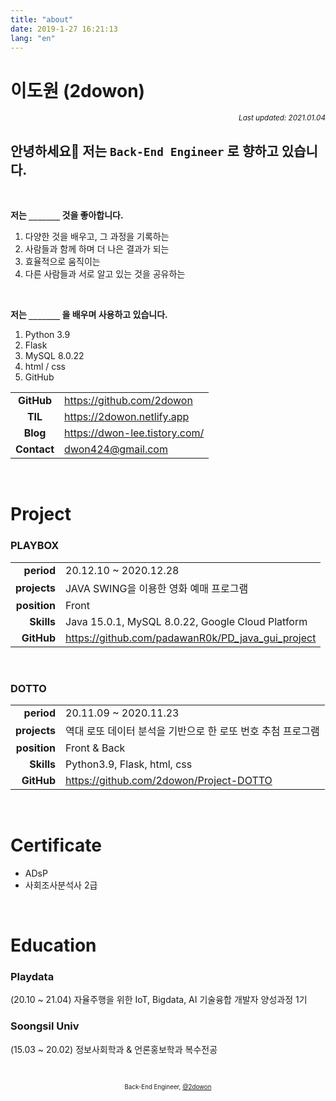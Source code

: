 ```yaml
---
title: "about"
date: 2019-1-27 16:21:13
lang: "en"
---
```


# 이도원 (2dowon)

<div align="right"><sub><i>Last updated: 2021.01.04</i></sub></div>

## 안녕하세요👋 저는 `Back-End Engineer` 로 향하고 있습니다.

<br />

**저는 `_______` 것을 좋아합니다.**

1. 다양한 것을 배우고, 그 과정을 기록하는
2. 사람들과 함께 하며 더 나은 결과가 되는
3. 효율적으로 움직이는
4. 다른 사람들과 서로 알고 있는 것을 공유하는

<br />

**저는 `_______` 을 배우며 사용하고 있습니다.**

1. Python 3.9
2. Flask
3. MySQL 8.0.22
4. html / css
5. GitHub

|             |                               |
| :---------: | ----------------------------- |
| **GitHub**  | https://github.com/2dowon     |
|   **TIL**   | https://2dowon.netlify.app    |
|  **Blog**   | https://dwon-lee.tistory.com/ |
| **Contact** | <dwon424@gmail.com>           |

<br />

# Project

### PLAYBOX

|              |                                                   |
| -----------: | ------------------------------------------------- |
|   **period** | 20.12.10 ~ 2020.12.28                             |
| **projects** | JAVA SWING을 이용한 영화 예매 프로그램            |
| **position** | Front                                             |
|   **Skills** | Java 15.0.1, MySQL 8.0.22, Google Cloud Platform  |
|   **GitHub** | https://github.com/padawanR0k/PD_java_gui_project |

<br />

### DOTTO

|              |                                                             |
| -----------: | ----------------------------------------------------------- |
|   **period** | 20.11.09 ~ 2020.11.23                                       |
| **projects** | 역대 로또 데이터 분석을 기반으로 한 로또 번호 추첨 프로그램 |
| **position** | Front & Back                                                |
|   **Skills** | Python3.9, Flask, html, css                                 |
|   **GitHub** | https://github.com/2dowon/Project-DOTTO                     |

<br />

# Certificate

- ADsP
- 사회조사분석사 2급

<br />

# Education

### Playdata

(20.10 ~ 21.04) 자율주행을 위한 IoT, Bigdata, AI 기술융합 개발자 양성과정 1기

### Soongsil Univ

(15.03 ~ 20.02) 정보사회학과 & 언론홍보학과 복수전공

<div align="center" class="final">

<br/>

<sub><sup>Back-End Engineer, <a href="https://github.com/2dowon">@2dowon</a></sup></sub>

</div>
